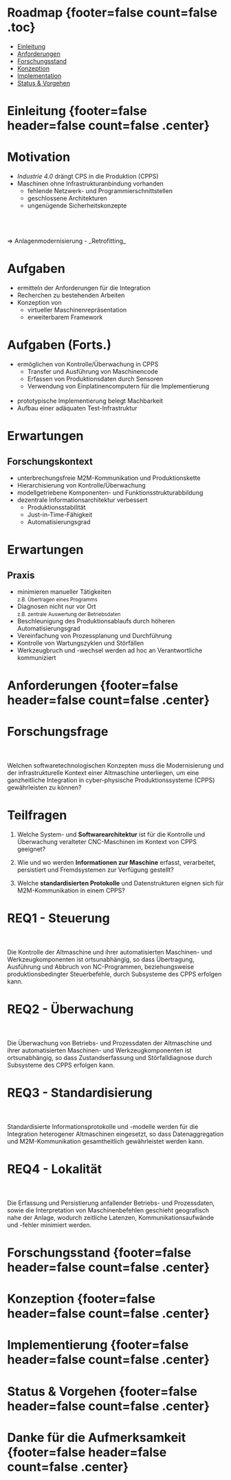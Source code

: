 # Roadmap {footer=false count=false .toc}

- [Einleitung](#einleitung)
- [Anforderungen](#anforderungen)
- [Forschungsstand](#forschungsstand)
- [Konzeption](#konzeption)
- [Implementation](#implementation)
- [Status & Vorgehen](#status-vorgehen)

# Einleitung {footer=false header=false count=false .center}

# Motivation

* _Industrie 4.0_ drängt CPS in die Produktion (CPPS)
* Maschinen ohne Infrastrukturanbindung vorhanden
    - fehlende Netzwerk- und Programmierschnittstellen
    - geschlossene Architekturen
    - ungenügende Sicherheitskonzepte
</br>
</br>
</br>
⇒ Anlagenmodernisierung - _Retrofitting_

# Aufgaben 

* ermitteln der Anforderungen für die Integration
* Recherchen zu bestehenden Arbeiten
* Konzeption von
    - virtueller Maschinenrepräsentation
    - erweiterbarem Framework

# Aufgaben (Forts.)

* ermöglichen von Kontrolle/Überwachung in CPPS
    - Transfer und Ausführung von Maschinencode
    - Erfassen von Produktionsdaten durch Sensoren
    - Verwendung von Einplatinencomputern für die Implementierung  
&nbsp;
* prototypische Implementierung belegt Machbarkeit
* Aufbau einer adäquaten Test-Infrastruktur

# Erwartungen
## Forschungskontext

* unterbrechungsfreie M2M-Kommunikation und Produktionskette
* Hierarchisierung von Kontrolle/Überwachung
* modellgetriebene Komponenten- und Funktionsstrukturabbildung
* dezentrale Informationsarchitektur verbessert
    - Produktionsstabilität
    - Just-in-Time-Fähigkeit
    - Automatisierungsgrad

# Erwartungen
## Praxis

* minimieren manueller Tätigkeiten  
  <small>z.B. Übertragen eines Programms</small>
* Diagnosen nicht nur vor Ort  
  <small>z.B. zentrale Auswertung der Betriebsdaten</small>
* Beschleunigung des Produktionsablaufs durch höheren Automatisierungsgrad
* Vereinfachung von Prozessplanung und Durchführung
* Kontrolle von Wartungszyklen und Störfällen
* Werkzeugbruch und -wechsel werden ad hoc an Verantwortliche kommuniziert

# Anforderungen {footer=false header=false count=false .center}

# Forschungsfrage 
<br><br>
Welchen softwaretechnologischen Konzepten muss die Modernisierung und der infrastrukturelle Kontext einer Altmaschine unterliegen, um eine ganzheitliche Integration in cyber-physische Produktionssysteme (CPPS) gewährleisten zu können?

# Teilfragen

1. Welche System- und **Softwarearchitektur** ist für die Kontrolle und Überwachung veralteter CNC-Maschinen im Kontext von CPPS geeignet?

2. Wie und wo werden **Informationen zur Maschine** erfasst, verarbeitet, persistiert und Fremdsystemen zur Verfügung gestellt?

3. Welche **standardisierten Protokolle** und Datenstrukturen eignen sich für M2M-Kommunikation in einem CPPS?

# REQ1 - Steuerung
<br><br>
Die Kontrolle der Altmaschine und ihrer automatisierten Maschinen- und Werkzeugkomponenten ist ortsunabhängig, so dass Übertragung, Ausführung und Abbruch von NC-Programmen, beziehungsweise produktionsbedingter Steuerbefehle, durch Subsysteme des CPPS erfolgen kann.

# REQ2 - Überwachung
<br><br>
Die Überwachung von Betriebs- und Prozessdaten der Altmaschine und ihrer automatisierten Maschinen- und Werkzeugkomponenten ist ortsunabhängig, so dass Zustandserfassung und Störfalldiagnose durch Subsysteme des CPPS erfolgen kann.

# REQ3 - Standardisierung
<br><br>
Standardisierte Informationsprotokolle und -modelle werden für die Integration heterogener Altmaschinen eingesetzt, so dass Datenaggregation und M2M-Kommunikation gesamtheitlich gewährleistet werden kann.

# REQ4 - Lokalität
<br><br>
Die Erfassung und Persistierung anfallender Betriebs- und Prozessdaten, sowie die Interpretation von Maschinenbefehlen geschieht geografisch nahe der Anlage, wodurch zeitliche Latenzen, Kommunikationsaufwände und -fehler minimiert werden.

# Forschungsstand {footer=false header=false count=false .center}



# Konzeption {footer=false header=false count=false .center}

# Implementierung {footer=false header=false count=false .center}

# Status & Vorgehen {footer=false header=false count=false .center}

<!-- DSRM + erfüllte Ziele in % -->

# Danke für die Aufmerksamkeit {footer=false header=false count=false .center}
